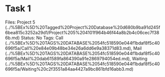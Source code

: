 # Task 1

Files: Project 5 (../%5BEx%5D%20Tagged%20Project%20Database%20d680b9ba91d245f6bea815c3252a29d1/Project%205%204101f964b46f44a8b2b4c06cec7f386b.md)
Status: No
Tags: Call (../%5BEx%5D%20TAGS%20DATABASE%2054fc518590e044f1bdaf8f5c40696f5a/Call%20e84e09b48be34e26a6dd6e9a38371d83.md), Mail (../%5BEx%5D%20TAGS%20DATABASE%2054fc518590e044f1bdaf8f5c40696f5a/Mail%20dab61589fa864390a91e2869794054ed.md), Waiting (../%5BEx%5D%20TAGS%20DATABASE%2054fc518590e044f1bdaf8f5c40696f5a/Waiting%20c2f3551a84aa4427a9bc861bfd16abb3.md)